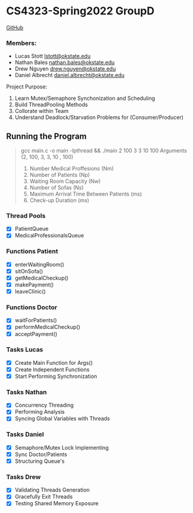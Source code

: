 # CS4323-Spring2022 GroupD
[GitHub](https://github.com/Dalbr00n/CS4323FGP/tree/master)
### Members: 
- Lucas Stott       lstott@okstate.edu
- Nathan Bales      nathan.bales@okstate.edu
- Drew Nguyen       drew.nguyen@okstate.edu
- Daniel Albrecht   daniel.albrecht@okstate.edu

Project Purpose:
1. Learn Mutex/Semaphore Synchonization and Scheduling 
2. Build ThreadPooling Methods
3. Collorate within Team 
4. Understand Deadlock/Starvation Problems for (Consumer/Producer)

## Running the Program <br />
> gcc main.c -o main -lpthread && ./main 2 100 3 3 10 100
> Arguments (2, 100, 3, 3, 10 , 100)
> 1. Number Medical Proffesions (Nm)
> 2. Number of Patients (Np)
> 3. Waiting Room Capacity (Nw)
> 4. Number of Sofas (Ns)
> 5. Maximum Arrival Time Between Patients (ms)
> 6. Check-up Duration (ms)


### Thread Pools 
- [X] PatientQueue
- [X] MedicalProfessionalsQueue

### Functions Patient
- [X] enterWaitingRoom()
- [X] sitOnSofa()
- [X] getMedicalCheckup()
- [X] makePayment()
- [X] leaveClinic()

### Functions Doctor
- [X] waitForPatients()
- [X] performMedicalCheckup()
- [X] acceptPayment()
  
### Tasks Lucas 
- [X] Create Main Function for Args()
- [X] Create Independent Functions 
- [X] Start Performing Synchronization

### Tasks Nathan 
- [X] Concurrency Threading 
- [X] Performing Analysis 
- [X] Syncing Global Variables with Threads

### Tasks Daniel
- [X] Semaphore/Mutex Lock Implementing 
- [X] Sync Doctor/Patients 
- [X] Structuring Queue's 

### Tasks Drew 
- [X] Validating Threads Generation
- [X] Gracefully Exit Threads
- [X] Testing Shared Memory Exposure 